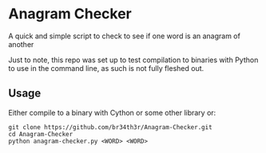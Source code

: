 # Anagram Checker

A quick and simple script to check to see if one word is an anagram of another

Just to note, this repo was set up to test compilation to binaries with Python to use in the command line, as such is not fully fleshed out.

## Usage

Either compile to a binary with Cython or some other library or:

```
git clone https://github.com/br34th3r/Anagram-Checker.git
cd Anagram-Checker
python anagram-checker.py <WORD> <WORD>
```

